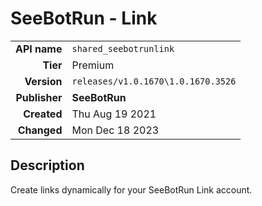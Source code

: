 # SeeBotRun - Link
| | |
|-:|-|
|**API name**|`shared_seebotrunlink`|
|**Tier**|Premium|
|**Version**|`releases/v1.0.1670\1.0.1670.3526`|
|**Publisher**|**SeeBotRun**|
|**Created**|Thu Aug 19 2021|
|**Changed**|Mon Dec 18 2023|

## Description
Create links dynamically for your SeeBotRun Link account.
